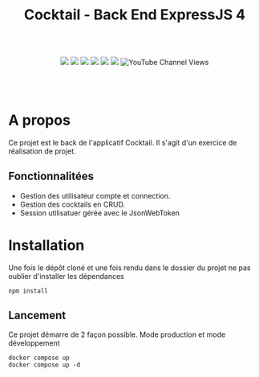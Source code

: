 <div align="center">

# Cocktail - Back End ExpressJS 4
</div>

<p align="center">

<br><br>
</p>
<p align="center">
    <img src="https://img.shields.io/badge/ExpressJS-v4.17.1-blue">
    <img src="https://img.shields.io/badge/Bcrypt-5.0.1-blue">
    <img src="https://img.shields.io/badge/license-MIT-green">
    <img src="https://img.shields.io/badge/build-passing-brightgreen">
    <img src="https://img.shields.io/badge/node--lts-16.15.1-brightgreen">
    <img src="https://img.shields.io/badge/npm-8.13.2-blue">
    <img alt="YouTube Channel Views" src="https://img.shields.io/youtube/channel/views/UC0WQ4H6f2W14eS45bRDfp1Q?style=social">
  <br><br><br><br>
</p>

# A propos
Ce projet est le back de l'applicatif Cocktail. Il s'agit d'un exercice de réalisation de projet.


## Fonctionnalitées
- Gestion des utilisateur compte et connection. 
- Gestion des cocktails en CRUD.
- Session utilisatuer gérée avec le JsonWebToken





# Installation
Une fois le dépôt cloné et une fois rendu dans le dossier du projet ne pas oublier d'installer les dépendances
``` 
npm install 
```

## Lancement

Ce projet démarre de 2 façon possible. Mode production et mode développement

```
docker compose up
docker compose up -d
```